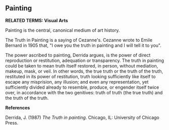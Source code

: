 ## Painting

**RELATED TERMS: Visual Arts**

Painting is the central, canonical medium of art history.

The Truth in Painting is a saying of Cezanne's. Cezanne wrote to Emile Bernard in 1905 that, "I owe you the truth in painting and I will tell it to you". 

The power ascribed to painting, Derrida argues, is the power of direct reproduction or restitution, adequation or transparency. The truth in painting could be taken to mean truth itself restored, in person, without mediation, makeup, mask, or veil. In other words, the true truth or the truth of the truth, restituted in its power of restitution, truth looking sufficiently like itself to escape any misprision, any illusion; and even any representation, yet sufficiently divided already to resemble, produce, or engender itself twice over, in accordance with the two genitives: truth of truth (the true truth) and the truth of the truth.

**References**

Derrida, J. (1987) _The Truth in painting_. Chicago, IL: University of Chicago Press.
